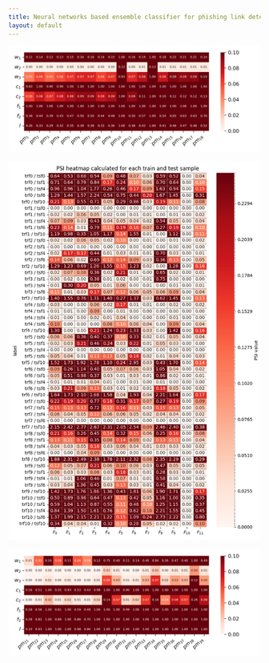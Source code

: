 ```yaml
---
title: Neural networks based ensemble classifier for phishing link detection
layout: default
---
```


![](media/dunn_heatmap_FP_13.png)


![](media/PSI_heatmap_do_pracy_4.png)

![](media/dunn_heatmap_HRMS.png)
